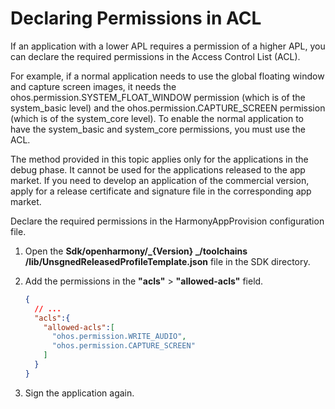 # Declaring Permissions in ACL


If an application with a lower APL requires a permission of a higher APL, you can declare the required permissions in the Access Control List (ACL).


For example, if a normal application needs to use the global floating window and capture screen images, it needs the ohos.permission.SYSTEM_FLOAT_WINDOW permission (which is of the system_basic level) and the ohos.permission.CAPTURE_SCREEN permission (which is of the system_core level). To enable the normal application to have the system_basic and system_core permissions, you must use the ACL.


The method provided in this topic applies only for the applications in the debug phase. It cannot be used for the applications released to the app market. If you need to develop an application of the commercial version, apply for a release certificate and signature file in the corresponding app market.

Declare the required permissions in the HarmonyAppProvision configuration file.
1. Open the **Sdk/openharmony/_{Version} _/toolchains /lib/UnsgnedReleasedProfileTemplate.json** file in the SDK directory.
2. Add the permissions in the **"acls"** &gt; **"allowed-acls"** field.
   
    ```json
    {
      // ...
      "acls":{
        "allowed-acls":[
          "ohos.permission.WRITE_AUDIO",
          "ohos.permission.CAPTURE_SCREEN"
        ]
      }
    }
    ```

3. Sign the application again.